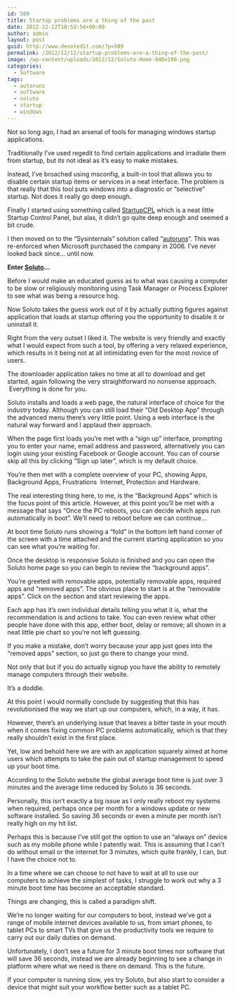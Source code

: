 ```yaml
---
id: 509
title: Startup problems are a thing of the past
date: 2012-12-12T10:53:54+00:00
author: admin
layout: post
guid: http://www.devotedit.com/?p=509
permalink: /2012/12/12/startup-problems-are-a-thing-of-the-past/
image: /wp-content/uploads/2012/12/Soluto-Home-940x198.png
categories:
  - Software
tags:
  - autoruns
  - software
  - soluto
  - startup
  - windows
---
```

Not so long ago, I had an arsenal of tools for managing windows startup applications.

Traditionally I&#8217;ve used regedit to find certain applications and irradiate them from startup, but its not ideal as it&#8217;s easy to make mistakes.

Instead, I&#8217;ve broached using msconfig, a built-in tool that allows you to disable certain startup items or services in a neat interface. The problem is that really that this tool puts windows into a diagnostic or &#8220;selective&#8221; startup. Not does it really go deep enough.

Finally I started using something called [StartupCPL](http://www.mlin.net/StartupCPL.shtml) which is a neat little Startup Control Panel, but alas, it didn&#8217;t go quite deep enough and seemed a bit crude.

I then moved on to the &#8220;Sysinternals&#8221; solution called &#8220;[autoruns](http://technet.microsoft.com/en-gb/sysinternals/bb963902.aspx)&#8220;. This was re-enforced when Microsoft purchased the company in 2006. I&#8217;ve never looked back since&#8230; until now.

**<!--more-->**

**Enter [Soluto](https://www.soluto.com/home)&#8230;**

Before I would make an educated guess as to what was causing a computer to be slow or religiously monitoring using Task Manager or Process Explorer to see what was being a resource hog.

Now Soluto takes the guess work out of it by actually putting figures against application that loads at startup offering you the opportunity to disable it or uninstall it.

Right from the very outset I liked it. The website is very friendly and exactly what I would expect from such a tool, by offering a very relaxed experience, which results in it being not at all intimidating even for the most novice of users.

The downloader application takes no time at all to download and get started, again following the very straightforward no nonsense approach.  Everything is done for you.

Soluto installs and loads a web page, the natural interface of choice for the industry today. Although you can still load their &#8220;Old Desktop App&#8221; through the advanced menu there&#8217;s very little point. Using a web interface is the natural way forward and I applaud their approach.

When the page first loads you&#8217;re met with a &#8220;sign up&#8221; interface, prompting you to enter your name, email address and password, alternatively you can login using your existing Facebook or Google account. You can of course skip all this by clicking &#8220;Sign up later&#8221;, which is my default choice.

You&#8217;re then met with a complete overview of your PC, showing Apps, Background Apps, Frustrations  Internet, Protection and Hardware.

The real interesting thing here, to me, is the &#8220;Background Apps&#8221; which is the focus point of this article. However, at this point you&#8217;ll be met with a message that says &#8220;Once the PC reboots, you can decide which apps run automatically in boot&#8221;. We&#8217;ll need to reboot before we can continue&#8230;

At boot time Soluto runs showing a &#8220;fold&#8221; in the bottom left hand corner of the screen with a time attached and the current starting application so you can see what you&#8217;re waiting for.

Once the desktop is responsive Soluto is finished and you can open the Soluto home page so you can begin to review the &#8220;background apps&#8221;.

You&#8217;re greeted with removable apps, potentially removable apps, required apps and &#8220;removed apps&#8221;. The obvious place to start is at the &#8220;removable apps&#8221;. Click on the section and start reviewing the apps.

Each app has it&#8217;s own individual details telling you what it is, what the recommendation is and actions to take. You can even review what other people have done with this app, either boot, delay or remove; all shown in a neat little pie chart so you&#8217;re not left guessing.

If you make a mistake, don&#8217;t worry because your app just goes into the &#8220;removed apps&#8221; section, so just go there to change your mind.

Not only that but if you do actually signup you have the ability to remotely manage computers through their website.

It&#8217;s a doddle.

At this point I would normally conclude by suggesting that this has revolutionised the way we start up our computers, which, in a way, it has.

However, there&#8217;s an underlying issue that leaves a bitter taste in your mouth when it comes fixing common PC problems automatically, which is that they really shouldn&#8217;t exist in the first place.

Yet, low and behold here we are with an application squarely aimed at home users which attempts to take the pain out of startup management to speed up your boot time.

According to the Soluto website the global average boot time is just over 3 minutes and the average time reduced by Soluto is 36 seconds.

Personally, this isn&#8217;t exactly a big issue as I only really reboot my systems when required, perhaps once per month for a windows update or new software installed. So saving 36 seconds or even a minute per month isn&#8217;t really high on my hit list.

Perhaps this is because I&#8217;ve still got the option to use an &#8220;always on&#8221; device such as my mobile phone while I patently wait. This is assuming that I can&#8217;t do without email or the internet for 3 minutes, which quite frankly, I can, but I have the choice not to.

In a time where we can choose to not have to wait at all to use our computers to achieve the simplest of tasks, I struggle to work out why a 3 minute boot time has become an acceptable standard.

Things are changing, this is called a paradigm shift.

We&#8217;re no longer waiting for our computers to boot, instead we&#8217;ve got a range of mobile internet devices available to us, from smart phones, to tablet PCs to smart TVs that give us the productivity tools we require to carry out our daily duties on demand.

Unfortunately, I don&#8217;t see a future for 3 minute boot times nor software that will save 36 seconds, instead we are already beginning to see a change in platform where what we need is there on demand. This is the future.

If your computer is running slow, yes try Soluto, but also start to consider a device that might suit your workflow better such as a tablet PC.